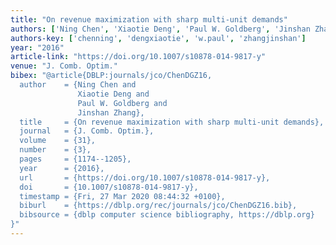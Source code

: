 ```yaml
---
title: "On revenue maximization with sharp multi-unit demands"
authors: ['Ning Chen', 'Xiaotie Deng', 'Paul W. Goldberg', 'Jinshan Zhang 0002']
authors-key: ['chenning', 'dengxiaotie', 'w.paul', 'zhangjinshan']
year: "2016"
article-link: "https://doi.org/10.1007/s10878-014-9817-y"
venue: "J. Comb. Optim."
bibex: "@article{DBLP:journals/jco/ChenDGZ16,
  author    = {Ning Chen and
               Xiaotie Deng and
               Paul W. Goldberg and
               Jinshan Zhang},
  title     = {On revenue maximization with sharp multi-unit demands},
  journal   = {J. Comb. Optim.},
  volume    = {31},
  number    = {3},
  pages     = {1174--1205},
  year      = {2016},
  url       = {https://doi.org/10.1007/s10878-014-9817-y},
  doi       = {10.1007/s10878-014-9817-y},
  timestamp = {Fri, 27 Mar 2020 08:44:32 +0100},
  biburl    = {https://dblp.org/rec/journals/jco/ChenDGZ16.bib},
  bibsource = {dblp computer science bibliography, https://dblp.org}
}"
---
```


